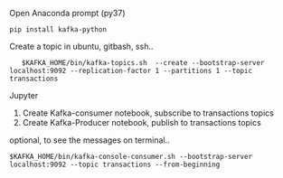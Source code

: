 
Open Anaconda prompt (py37)

```
pip install kafka-python
```

Create a topic in ubuntu, gitbash, ssh..

```
   $KAFKA_HOME/bin/kafka-topics.sh  --create --bootstrap-server localhost:9092 --replication-factor 1 --partitions 1 --topic transactions
```


Jupyter


1. Create Kafka-consumer notebook, subscribe to transactions topics
2. Create Kafka-Producer notebook, publish to transactions topics



optional, to see the messages on terminal..

```
$KAFKA_HOME/bin/kafka-console-consumer.sh --bootstrap-server localhost:9092 --topic transactions --from-beginning
```

